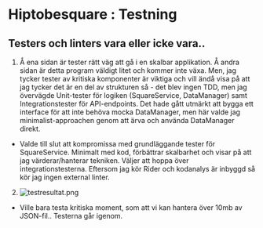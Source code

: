 ﻿# Hiptobesquare : Testning

## Testers och linters vara eller icke vara..

1. Å ena sidan är tester rätt väg att gå i en skalbar applikation. Å andra sidan är detta program väldigt litet och kommer inte växa. Men, jag tycker tester av kritiska komponenter är viktiga och vill ändå visa på att jag tycker det är en del av strukturen så - det blev ingen TDD, men jag övervägde Unit-tester för logiken (SquareService, DataManager) samt Integrationstester för API-endpoints. Det hade gått utmärkt att bygga ett interface för att inte behöva mocka DataManager, men här valde jag minimalist-approachen genom att ärva och använda DataManager direkt.

- Valde till slut att kompromissa med grundläggande tester för SquareService. Minimalt med kod, förbättrar skalbarhet och visar på att jag värderar/hanterar tekniken. Väljer att hoppa över integrationstesterna. Eftersom jag kör Rider och kodanalys är inbyggd så kör jag ingen external linter.

2. ![testresultat.png](img.png)

- Ville bara testa kritiska moment, som att vi kan hantera över 10mb av JSON-fil.. Testerna går igenom.